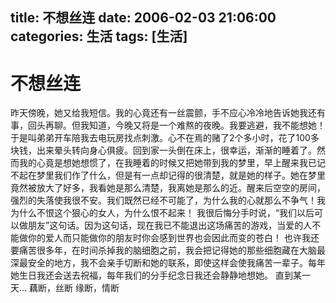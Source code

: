 title: 不想丝连
date: 2006-02-03 21:06:00
categories:  生活
tags: [生活]
---

# 不想丝连
昨天傍晚，她又给我短信。我的心竟还有一丝震颤，手不应心冷冷地告诉她我还有事，回头再聊。但我知道，今晚又将是一个难熬的夜晚。我要逃避，我不能想她！于是叫弟弟开车陪我去电玩房找点刺激。心不在焉的赌了2个多小时，花了100多块钱，出来晕头转向身心俱疲。回到家一头倒在床上，很幸运，渐渐的睡着了。然而我的心竟是想她想惯了，在我睡着的时候又把她带到我的梦里，早上醒来我已记不起在梦里我们作了什么，但是有一点却记得的很清楚，就是她的样子。她在梦里竟然被放大了好多，我看她是那么清楚，我离她是那么的近。醒来后空空的房间，强烈的失落使我很不安。我们既然已经不可能了，为什么我的心就那么不争气！我为什么不恨这个狠心的女人，为什么恨不起来！
我很后悔分手时说，“我们以后可以做朋友”这句话。因为这句话，现在我已不能退出这场痛苦的游戏，当爱的人不能做你的爱人而只能做你的朋友时你会感到世界也会因此而变的苍白！ 也许我还要痛苦很多年，在时间杀掉我的脑细胞之前，我会把记得她的那些细胞藏在大脑最深最安全的地方，我不会亲手切断和她的联系，即使这样会使我痛苦一辈子。每年她生日我还会送去祝福，每年我们的分手纪念日我还会静静地想她。 直到某一天...
藕断，丝断
缘断，情断